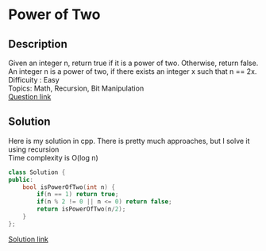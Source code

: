 # Power of Two

## Description
Given an integer n, return true if it is a power of two. Otherwise, return false.
An integer n is a power of two, if there exists an integer x such that n == 2x.
<br>Difficuity : Easy
<br>Topics: Math, Recursion, Bit Manipulation
<br>[Question link](https://leetcode.com/problems/power-of-two/description/)

## Solution
Here is my solution in cpp. There is pretty much approaches, but I solve it using recursion
<br>Time complexity is O(log n)
```C++
class Solution {
public:
    bool isPowerOfTwo(int n) {
        if(n == 1) return true;
        if(n % 2 != 0 || n <= 0) return false;
        return isPowerOfTwo(n/2);
    }
};
```
[Solution link](https://github.com/SJieNg123/Code-practice/blob/main/Leetcode/Problem0231%20-%20Power%20of%20Two.cpp)
